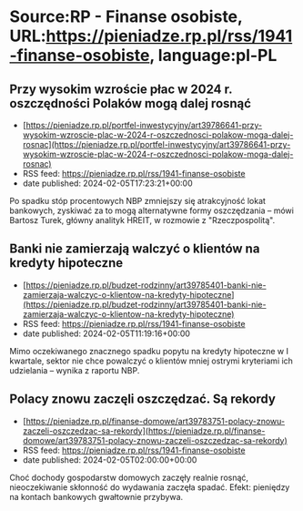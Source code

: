 # Source:RP - Finanse osobiste, URL:https://pieniadze.rp.pl/rss/1941-finanse-osobiste, language:pl-PL

## Przy wysokim wzroście płac w 2024 r. oszczędności Polaków mogą dalej rosnąć
 - [https://pieniadze.rp.pl/portfel-inwestycyjny/art39786641-przy-wysokim-wzroscie-plac-w-2024-r-oszczednosci-polakow-moga-dalej-rosnac](https://pieniadze.rp.pl/portfel-inwestycyjny/art39786641-przy-wysokim-wzroscie-plac-w-2024-r-oszczednosci-polakow-moga-dalej-rosnac)
 - RSS feed: https://pieniadze.rp.pl/rss/1941-finanse-osobiste
 - date published: 2024-02-05T17:23:21+00:00

Po spadku stóp procentowych NBP zmniejszy się atrakcyjność lokat bankowych, zyskiwać za to mogą alternatywne formy oszczędzania – mówi Bartosz Turek, główny analityk HREIT, w rozmowie z "Rzeczpospolitą".

## Banki nie zamierzają walczyć o klientów na kredyty hipoteczne
 - [https://pieniadze.rp.pl/budzet-rodzinny/art39785401-banki-nie-zamierzaja-walczyc-o-klientow-na-kredyty-hipoteczne](https://pieniadze.rp.pl/budzet-rodzinny/art39785401-banki-nie-zamierzaja-walczyc-o-klientow-na-kredyty-hipoteczne)
 - RSS feed: https://pieniadze.rp.pl/rss/1941-finanse-osobiste
 - date published: 2024-02-05T11:19:16+00:00

Mimo oczekiwanego znacznego spadku popytu na kredyty hipoteczne w I kwartale, sektor nie chce powalczyć o klientów mniej ostrymi kryteriami ich udzielania – wynika z raportu NBP.

## Polacy znowu zaczęli oszczędzać. Są rekordy
 - [https://pieniadze.rp.pl/finanse-domowe/art39783751-polacy-znowu-zaczeli-oszczedzac-sa-rekordy](https://pieniadze.rp.pl/finanse-domowe/art39783751-polacy-znowu-zaczeli-oszczedzac-sa-rekordy)
 - RSS feed: https://pieniadze.rp.pl/rss/1941-finanse-osobiste
 - date published: 2024-02-05T02:00:00+00:00

Choć dochody gospodarstw domowych zaczęły realnie rosnąć, nieoczekiwanie skłonność do wydawania zaczęła spadać. Efekt: pieniędzy na kontach bankowych gwałtownie przybywa.

